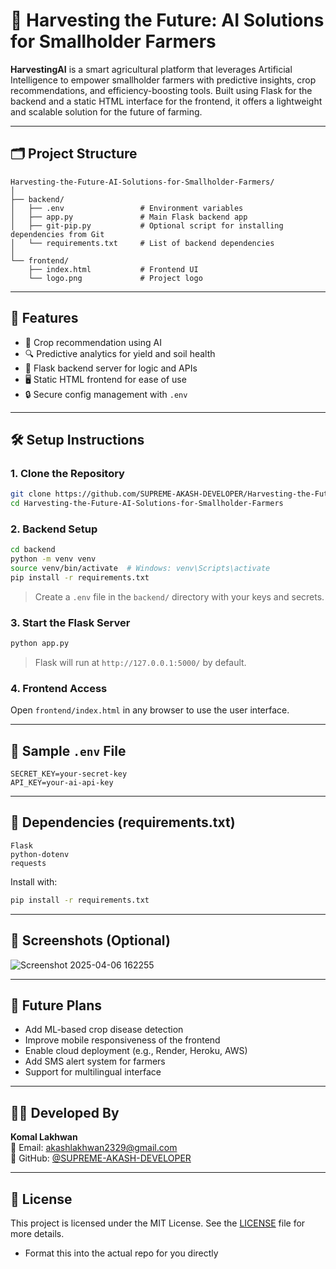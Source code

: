 # 🌾 Harvesting the Future: AI Solutions for Smallholder Farmers

**HarvestingAI** is a smart agricultural platform that leverages Artificial Intelligence to empower smallholder farmers with predictive insights, crop recommendations, and efficiency-boosting tools. Built using Flask for the backend and a static HTML interface for the frontend, it offers a lightweight and scalable solution for the future of farming.

---

## 🗂️ Project Structure

```
Harvesting-the-Future-AI-Solutions-for-Smallholder-Farmers/
│
├── backend/
│   ├── .env                 # Environment variables
│   ├── app.py               # Main Flask backend app
│   ├── git-pip.py           # Optional script for installing dependencies from Git
│   └── requirements.txt     # List of backend dependencies
│
└── frontend/
    ├── index.html           # Frontend UI
    └── logo.png             # Project logo
```

---

## 🚀 Features

- 🌱 Crop recommendation using AI
- 🔍 Predictive analytics for yield and soil health
- 📡 Flask backend server for logic and APIs
- 🖥️ Static HTML frontend for ease of use
- 🔒 Secure config management with `.env`

---

## 🛠️ Setup Instructions

### 1. Clone the Repository

```bash
git clone https://github.com/SUPREME-AKASH-DEVELOPER/Harvesting-the-Future-AI-Solutions-for-Smallholder-Farmers.git
cd Harvesting-the-Future-AI-Solutions-for-Smallholder-Farmers
```

### 2. Backend Setup

```bash
cd backend
python -m venv venv
source venv/bin/activate  # Windows: venv\Scripts\activate
pip install -r requirements.txt
```

> Create a `.env` file in the `backend/` directory with your keys and secrets.

### 3. Start the Flask Server

```bash
python app.py
```

> Flask will run at `http://127.0.0.1:5000/` by default.

### 4. Frontend Access

Open `frontend/index.html` in any browser to use the user interface.

---

## 📁 Sample `.env` File

```env
SECRET_KEY=your-secret-key
API_KEY=your-ai-api-key
```

---

## 🧪 Dependencies (requirements.txt)

```
Flask
python-dotenv
requests
```

Install with:

```bash
pip install -r requirements.txt
```

---

## 📸 Screenshots (Optional)

![Screenshot 2025-04-06 162255](https://github.com/user-attachments/assets/0a52177e-1a7a-4a20-8dd5-7719f71af230)

---

## 🧠 Future Plans

- Add ML-based crop disease detection
- Improve mobile responsiveness of the frontend
- Enable cloud deployment (e.g., Render, Heroku, AWS)
- Add SMS alert system for farmers
- Support for multilingual interface

---

## 👩‍💻 Developed By

**Komal Lakhwan**  
📧 Email: [akashlakhwan2329@gmail.com](mailto:akashlakhwan2329@gmail.com)  
🚀 GitHub: [@SUPREME-AKASH-DEVELOPER](https://github.com/SUPREME-AKASH-DEVELOPER)

---

## 📜 License

This project is licensed under the MIT License. See the [LICENSE](LICENSE) file for more details.

- Format this into the actual repo for you directly
